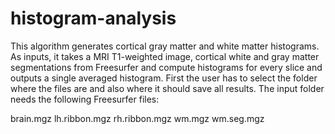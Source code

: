 # histogram-analysis

This algorithm generates cortical gray matter and white matter histograms. As inputs, it takes a MRI T1-weighted image, cortical white and gray matter segmentations from Freesurfer and compute histograms for every slice and outputs a single averaged histogram. First the user has to select the folder where the files are and also where it should save all results. The input folder needs the following Freesurfer files:

brain.mgz
lh.ribbon.mgz
rh.ribbon.mgz
wm.mgz
wm.seg.mgz
